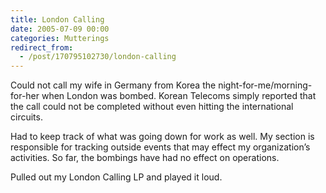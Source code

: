 ```yaml
---
title: London Calling
date: 2005-07-09 00:00
categories: Mutterings
redirect_from:
  - /post/170795102730/london-calling
---
```

Could not call my wife in Germany from Korea the night-for-me/morning-for-her when London was bombed. Korean Telecoms simply reported that the call could not be completed without even hitting the international circuits.

Had to keep track of what was going down for work as well. My section is responsible for tracking outside events that may effect my organization&rsquo;s activities. So far, the bombings have had no effect on operations.

Pulled out my London Calling LP and played it loud.
